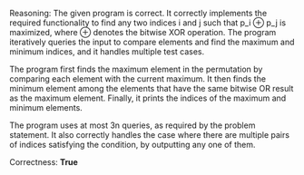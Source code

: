 Reasoning: 
The given program is correct. It correctly implements the required functionality to find any two indices i and j such that p_i ⊕ p_j is maximized, where ⊕ denotes the bitwise XOR operation. The program iteratively queries the input to compare elements and find the maximum and minimum indices, and it handles multiple test cases.

The program first finds the maximum element in the permutation by comparing each element with the current maximum. It then finds the minimum element among the elements that have the same bitwise OR result as the maximum element. Finally, it prints the indices of the maximum and minimum elements.

The program uses at most 3n queries, as required by the problem statement. It also correctly handles the case where there are multiple pairs of indices satisfying the condition, by outputting any one of them.

Correctness: **True**